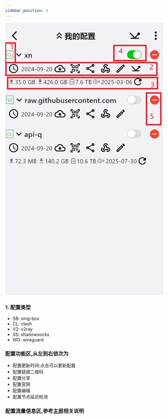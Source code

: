 ```yaml
---
sidebar_position: 3
---
```



![](./img/my-profiles.png#center)

### 1. 配置类型
- SB: sing-box
- CL: clash
- V2: v2ray
- SS: shadowsocks
- WG: wireguard
### 配置功能区,从左到右依次为
- 配置更新时间:点击可以更新配置
- 配置链接二维码
- 配置分享
- 配置官网
- 配置编辑
- 配置节点延迟检测
### 配置流量信息区,参考[主屏](../app-manual/home.md)相关说明